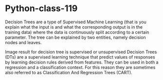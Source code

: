# Python-class-119



Decision Trees are a type of Supervised Machine Learning (that is you explain what the input is and what the corresponding output is in the training data) where the data is continuously split according to a certain parameter. The tree can be explained by two entities, namely decision nodes and leaves.




Image result for decision tree is supervised or unsupervised
Decision Trees (DTs) are a supervised learning technique that predict values of responses by learning decision rules derived from features. They can be used in both a regression and a classification context. For this reason they are sometimes also referred to as Classification And Regression Trees (CART).
